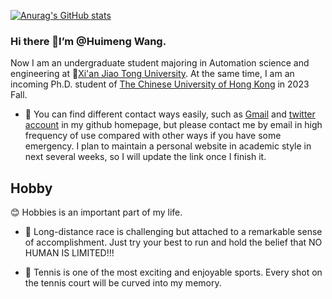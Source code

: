 [![Anurag's GitHub stats](https://github-readme-stats.vercel.app/api?username=echo-hmwang)](https://github.com/anuraghazra/github-readme-stats)
### Hi there 👋I’m @Huimeng Wang. 

Now I am an undergraduate student majoring in Automation science and engineering at :school:[Xi'an Jiao Tong University](http://www.xjtu.edu.cn/). At the same time, I am an incoming Ph.D. student of [The Chinese University of Hong Kong](https://www.cuhk.edu.hk/chinese/index.html) in 2023 Fall. 

- 👀 You can find different contact ways easily, such as [Gmail](wanghuimeng66@gmail.com) and [twitter account](https://twitter.com/WANGHUIMENG_) in my github homepage, but please contact me by email in high frequency of use compared with other ways if you have some emergency. I plan to maintain a personal website in academic style in next several weeks, so I will update the link once I finish it. 


## Hobby
:blush: Hobbies is an important part of my life.

- :runner: Long-distance race is challenging but attached to a remarkable sense of accomplishment. Just try your best to run and hold the belief that NO HUMAN IS LIMITED!!!

- :tennis: Tennis is one of the most exciting and enjoyable sports. Every shot on the tennis court will be curved into my memory.
<!--
**echo-hmwang/echo-hmwang** is a ✨ _special_ ✨ repository because its `README.md` (this file) appears on your GitHub profile.

Here are some ideas to get you started:

- 🔭 I’m currently working on ...
- 🌱 I’m currently learning ...
- 👯 I’m looking to collaborate on ...
- 🤔 I’m looking for help with ...
- 💬 Ask me about ...
- 📫 How to reach me: ...
- 😄 Pronouns: ...
- ⚡ Fun fact: ...
-->
